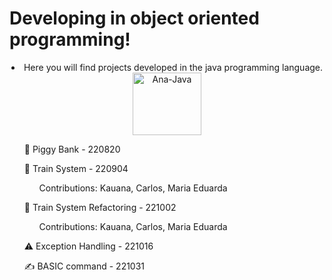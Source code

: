# Developing in object oriented programming!
  <div align="center">
    <li>Here you will find projects developed in the java programming language.</li>
    <img align="center" alt="Ana-Java" height="100" width="110" src="https://cdn.jsdelivr.net/gh/devicons/devicon/icons/java/java-plain.svg" />
  </div>

  <div>
    </ br>
    <ol>🐖 Piggy Bank - 220820</li>
 </div>
 
 
 <div>
    </ br>
    <ol>🚂 Train System - 220904</li>
      <ol>Contributions: <href="https://github.com/4Integra"> Kauana,<href="https://github.com/oCarlosE"> Carlos,<href="https://github.com/M4RS14L"> Maria Eduarda</li>
  </div>
  
  <div>
    </ br>
    <ol>🚂 Train System Refactoring - 221002</li>
      <ol>Contributions: <href="https://github.com/4Integra"> Kauana,<href="https://github.com/oCarlosE"> Carlos,<href="https://github.com/M4RS14L"> Maria Eduarda</li>
  </div>
  
  <div>
    </ br>
    <ol>⚠️ Exception Handling - 221016</li>
 </div>
 
  <div>
    </ br>
    <ol>✍️ BASIC command - 221031</li>
 </div>
  
